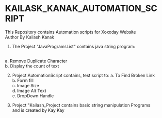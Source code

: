 # KAILASK_KANAK_AUTOMATION_SCRIPT
This Repository contains Automation scripts for Xoxoday Website
<br>
Author By Kailash Kanak
<br>
1.  The Project "JavaProgramsList" contains java string program:
<br>
    a. Remove Duplicate Character
  <br>
    b. Display the count of text

2. Project AutomationScript contains, test script to:
    a. To Find Broken Link <br>
    b. Form fill<br>
    c. Image Size <br>
    d. Image Alt Text <br>
    e. DropDown Handle 
   <br>

3. Project "Kailash_Project contains basic string manipulation Programs and is created by Kay Kay<br>




